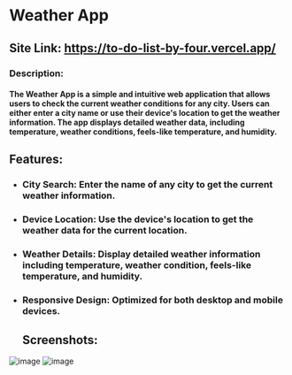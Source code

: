 
# Weather App
## Site Link: https://to-do-list-by-four.vercel.app/

### Description:
#### The Weather App is a simple and intuitive web application that allows users to check the current weather conditions for any city. Users can either enter a city name or use their device's location to get the weather information. The app displays detailed weather data, including temperature, weather conditions, feels-like temperature, and humidity.

## Features:
- ### City Search: Enter the name of any city to get the current weather information.
- ### Device Location: Use the device's location to get the weather data for the current location.
- ### Weather Details: Display detailed weather information including temperature, weather condition, feels-like temperature, and humidity.
- ### Responsive Design: Optimized for both desktop and mobile devices.

  ## Screenshots:
  
![image](https://github.com/user-attachments/assets/d16e7707-267b-4701-a5d6-058f9541cf51)
![image](https://github.com/user-attachments/assets/0794bed1-fb48-4745-9c57-3ef40c9bd504)
